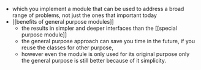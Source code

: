 - which you implement a module that can be used to address a broad range of problems, not just the ones that important today
- [[benefits of general purpose modules]]
	- the results in simpler and deeper interfaces than the [[special purpose module]]
	- the general purpose approach can save you time in the future, if you reuse the classes for other purpose,
	- however even the module is only used for its original purpose only the general purpose is still better because of it simplicity.
